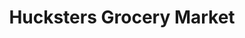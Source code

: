 ---
title: "Hucksters Grocery Market"
url: /slatington/hucksters-grocery-market/
shop: supermarket
---
